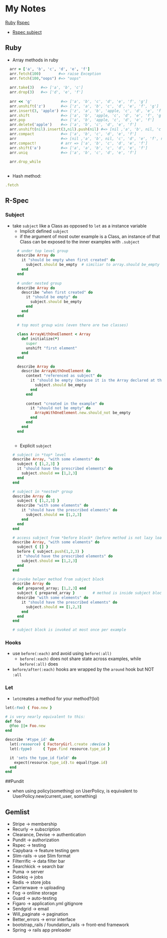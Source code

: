 # My Notes

[Ruby](#ruby)
[Rspec](#rspec)
- [Rspec subject](#subject)

## Ruby
- Array methods in ruby
```ruby
  arr = ['a', 'b', 'c', 'd', 'e', 'f']
  arr.fetch(100)        #=> raise Exception
  arr.fetch(100,"oops") #=> "oops"
  
  arr.take(3)   #=> ['a', 'b', 'c']
  arr.drop(3)   #=> ['d', 'e', 'f']
  
  arr << 'g'             #=> ['a', 'b', 'c', 'd', 'e', 'f', 'g']
  arr.unshift('z')       #=> ['z', 'a', 'b', 'c', 'd', 'e', 'f', 'g']
  arr.insert(3, 'apple') #=> ['z', 'a', 'b', 'apple, 'c', 'd', 'e', 'f', 'g']
  arr.shift              #=> ['a', 'b', 'apple, 'c', 'd', 'e', 'f', 'g']
  arr.pop                #=> ['a', 'b', 'apple, 'c', 'd', 'e', 'f']
  arr.delete('apple')    #=> ['a', 'b', 'c', 'd', 'e', 'f']
  arr.unshift(nil).insert(3,nil).push(nil) #=> [nil ,'a', 'b', nil, 'c', 'd', 'e', 'f', nil]
  arr.compact            #=> ['a', 'b', 'c', 'd', 'e', 'f']
  arr                    #=> [nil ,'a', 'b', nil, 'c', 'd', 'e', 'f', nil]
  arr.compact!           # arr => ['a', 'b', 'c', 'd', 'e', 'f']
  arr.shift('a')         #=> ['a', 'a', 'b', 'c', 'd', 'e', 'f']
  arr.uniq               #=> ['a', 'b', 'c', 'd', 'e', 'f']
  
  arr.drop_while
  
```
- Hash method:
```ruby
.fetch
```

## R-Spec
### Subject
- take `subject` like a Class as opposed to `let` as a instance variable
  - Implicit defined `subject`
  - if the argument of most outer example is a Class, an instance of that Class can be exposed to the inner examples with `.subject`
  ```ruby
    # under top level group
    describe Array do
      it "should be empty when first created" do
        subject.should be_empty  # similiar to array.should be_empty
      end
    end
    
    # under nested group
    describe Array do
      describe "when first created" do
        it "should be empty" do
          subject.should be_empty
        end
      end
    end
    
    # top most group wins (even there are two classes)
    
    class ArrayWithOneElement < Array
      def initialize(*)
        super
        unshift "first element"
      end
    end
  
    describe Array do
      describe ArrayWithOneElement do
        context "referenced as subject" do
          it "should be empty (because it is the Array declared at the top)" do
            subject.should be_empty
          end
        end
    
        context "created in the example" do
          it "should not be empty" do
            ArrayWithOneElement.new.should_not be_empty
          end
        end
      end
    end
    
  ```
  - Explicit `subject`
  ```ruby
  # subject in *top* level
  describe Array, "with some elements" do
    subject { [1,2,3] }
    it "should have the prescribed elements" do
      subject.should == [1,2,3]
    end
  end
  
  # subject in *nested* group
  describe Array do
    subject { [1,2,3] }
    describe "with some elements" do
      it "should have the prescribed elements" do
        subject.should == [1,2,3]
      end
    end
  end
  
  # access subject from *before block* (before method is not lazy loaded)
  describe Array, "with some elements" do
    subject { [] }
    before { subject.push(1,2,3) }
    it "should have the prescribed elements" do
      subject.should == [1,2,3]
    end
  end
  
  # invoke helper method from subject block
  describe Array do
    def prepared_array; [1,2,3] end
    subject { prepared_array }        # method is inside subject block, calling subject block will invoke method
    describe "with some elements" do
      it "should have the prescribed elements" do
        subject.should == [1,2,3]
      end
    end
  end
  
  # subject block is invoked at most once per example
  ```
### Hooks
- use `before(:each)` and avoid using `before(:all)`
  - `before(:each)` does not share state across examples, while `before(:all)` does
- `before/after(:each)` hooks are wrapped by the `around` hook but NOT `:all`

### Let
- `let`creates a method for your method?(lol)
```ruby
let(:foo) { Foo.new }

# is very nearly equivalent to this:
def foo
  @foo ||= Foo.new
end

describe '#type_id' do
  let(:resource) { FactoryGirl.create :device }
  let(:type)     { Type.find resource.type_id }

  it 'sets the type_id field' do
    expect(resource.type_id).to equal(type.id)
  end
end
```

##Pundit
- when using policy(something) on UserPolicy, is equivalent to UserPolicy.new(current_user, something)

## Gemlist
- Stripe  -> membership
- Recurly -> subscription
- Clearance, Devise -> authentication
- Pundit -> authorization
- Rspec -> testing
- Capybara -> feature testing gem
- Slim-rails -> use Slim format
- Filterrific -> data filter bar
- Searchkick -> search bar
- Puma -> server
- Sidekiq -> jobs
- Redis -> store jobs
- Carrierwave -> uploading
- Fog -> onliine storage
- Guard -> auto-testing
- Figaro -> application.yml gitignore
- Sendgrid -> email
- Will_paginate -> pagination
- Better_errors -> error interface
- bootstrap_rails / foundation_rails -> front-end framework
- Spring -> rails app preloader






